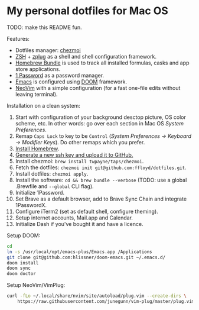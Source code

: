 # My personal dotfiles for Mac OS

TODO: make this README fun.

Features:

* Dotfiles manager: [chezmoi](https://github.com/twpayne/chezmoi)
* [ZSH](https://www.zsh.org/) + [zplug](https://github.com/zplug/zplug) as a
  shell and shell configuration framework.
* [Homebrew Bundle](https://github.com/Homebrew/homebrew-bundle) is used to
  track all installed formulas, casks and app store applications.
* [1 Password](https://1password.com/) as a password manager.
* [Emacs](https://www.gnu.org/software/emacs/) is configured using
  [DOOM](https://github.com/hlissner/doom-emacs) framework.
* [NeoVim](https://neovim.io/) with a simple configuration (for
  a fast one-file edits without leaving terminal).

Installation on a clean system:

1. Start with configuration of your background desctop picture, OS color scheme,
   etc. In other words: go over each section in Mac OS _System Preferences_.
1. Remap `Caps Lock` to key to be `Control` (_System Preferences -> Keyboard ->
   Modifier Keys_). Do other remaps which you prefer.
1. [Install Homebrew](https://brew.sh/).
1. [Generate a new ssh key and upload it to GitHub.](https://help.github.com/en/github/authenticating-to-github/generating-a-new-ssh-key-and-adding-it-to-the-ssh-agent)
1. Install chezmoi: `brew install twpayne/taps/chezmoi`.
1. Fetch the dotfiles: `chezmoi init git@github.com:ffloyd/dotfiles.git`.
1. Install dotfiles: `chezmoi apply`.
1. Install the software: `cd && brew bundle --verbose` (TODO: use a global
   .Brewfile and `--global` CLI flag).
1. Initialize 1Password.
1. Set Brave as a default browser, add to Brave Sync Chain and integrate 1PasswordX.
1. Configure iTerm2 (set as default shell, configure theming).
1. Setup internet accounts, Mail.app and Calendar.
1. Initialize Dash if you've bought it and have a licence.

Setup DOOM:

``` sh
cd
ln -s /usr/local/opt/emacs-plus/Emacs.app /Applications
git clone git@github.com:hlissner/doom-emacs.git ~/.emacs.d/
doom install
doom sync
doom doctor
```


Setup NeoVim/VimPlug:

``` sh
curl -fLo ~/.local/share/nvim/site/autoload/plug.vim --create-dirs \
    https://raw.githubusercontent.com/junegunn/vim-plug/master/plug.vim
```
